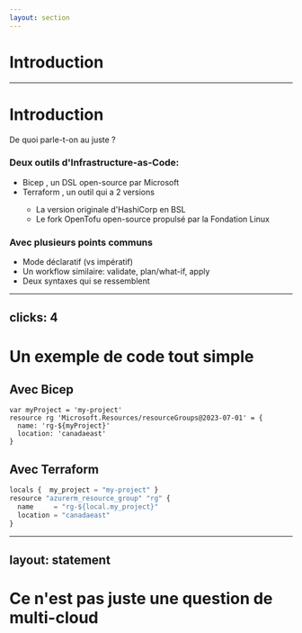 ```yaml
---
layout: section
---
```


# Introduction

---

# Introduction
De quoi parle-t-on au juste ? <twemoji-thinking-face />

<v-click>

### Deux outils d'Infrastructure-as-Code:

</v-click>
<v-clicks depth="2">

- Bicep <twemoji-mechanical-arm />, un DSL open-source par Microsoft
- Terraform <logos-terraform-icon />, un outil qui a 2 versions
  - La version originale d'HashiCorp en BSL
  - Le fork OpenTofu open-source propulsé par la Fondation Linux

</v-clicks>

<v-click>

### Avec plusieurs points communs

</v-click>
<v-clicks depth="2">

- Mode déclaratif (vs impératif)
- Un workflow similaire: validate, plan/what-if, apply
- Deux syntaxes qui se ressemblent

</v-clicks>

---
clicks: 4
---

# Un exemple de code tout simple

## Avec Bicep <twemoji-mechanical-arm />

```bicep {all|1|2|3-4|all} {at:0}
var myProject = 'my-project'
resource rg 'Microsoft.Resources/resourceGroups@2023-07-01' = {
  name: 'rg-${myProject}'
  location: 'canadaeast'
}
```

## Avec Terraform <logos-terraform-icon />

```ts {all|1|2|3-4|all} {at:0}
locals {  my_project = "my-project" }
resource "azurerm_resource_group" "rg" {
  name     = "rg-${local.my_project}"
  location = "canadaeast"
}
```

---
layout: statement
---

# Ce n'est pas juste une question de multi-cloud <twemoji-winking-face />
